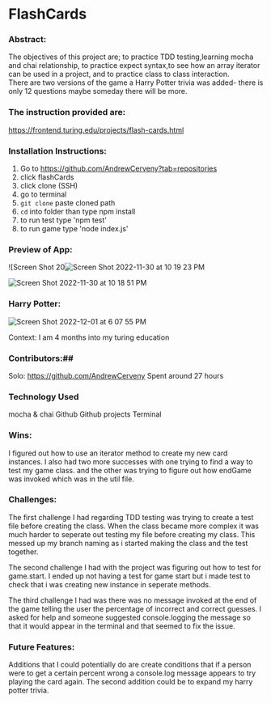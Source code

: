 # FlashCards


### Abstract: 
The objectives of this project are; to practice TDD testing,learning mocha and chai relationship, to practice expect syntax,to see how an array iterator can be used in a project, and to practice class to class interaction.  
There are two versions of the game a Harry Potter trivia was added- there is only 12 questions maybe someday there will be more. 
 
### The instruction provided are: 
https://frontend.turing.edu/projects/flash-cards.html


### Installation Instructions:
1) Go to https://github.com/AndrewCerveny?tab=repositories
2) click flashCards
3) click clone (SSH)
4) go to terminal
5) `git clone` paste cloned path
6) `cd` into folder than type npm install
7) to run test type 'npm test'
8) to run game type 'node index.js'

### Preview of App:

![Screen Shot 20![Screen Shot 2022-11-30 at 10 19 23 PM](https://user-images.githubusercontent.com/104449342/204958808-0e52139c-667a-45a5-8db5-cb23cffd16d1.png)

![Screen Shot 2022-11-30 at 10 18 51 PM](https://user-images.githubusercontent.com/104449342/204959142-f8f3d68b-32af-4d26-9842-9c6346a67603.png)

### Harry Potter:

![Screen Shot 2022-12-01 at 6 07 55 PM](https://user-images.githubusercontent.com/104449342/205178377-ad3553c1-cf56-4c68-acdc-9f52a4b759f8.png)



Context:
I am 4 months into my turing education 

### Contributors:##
Solo: 
https://github.com/AndrewCerveny
Spent around 27 hours

### Technology Used
mocha & chai
Github
Github projects
Terminal

### Wins:
I figured out how to use an iterator method to create my new card instances. I also had two more successes with one trying to find a way to test my game class. and the other was trying to figure out how endGame was invoked which was in the util file. 

### Challenges:
The first challenge I had regarding TDD testing was trying to create a test file before creating the class. When the class became more complex it was much harder to seperate out testing my file before creating my class.  This messed up my branch naming as i started making the class and the test together. 

The second challenge I had with the project was figuring out how to test for game.start. I ended up not having a test for game start but i made test to check that i was creating new instance in seperate methods.  

The third challenge I had was there was no message invoked at the end of the game telling the user the percentage of incorrect and correct guesses. I asked for help and someone suggested console.logging the message so that it would appear in the terminal and that seemed to fix the issue. 

### Future Features:
Additions that I could potentially do are create conditions that if a person were to get a certain percent wrong a console.log message appears to try playing the card again. The second addition could be to expand my harry potter trivia. 

